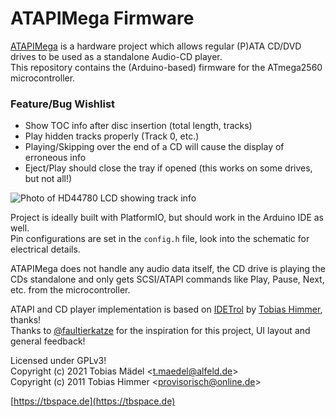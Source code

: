 ATAPIMega Firmware
=======

[ATAPIMega](https://github.com/Manawyrm/ATAPIMega) is a hardware project which allows regular (P)ATA CD/DVD drives to be used as a standalone Audio-CD player.  
This repository contains the (Arduino-based) firmware for the ATmega2560 microcontroller.  

### Feature/Bug Wishlist
- Show TOC info after disc insertion (total length, tracks)
- Play hidden tracks properly (Track 0, etc.)
- Playing/Skipping over the end of a CD will cause the display of erroneous info
- Eject/Play should close the tray if opened (this works on some drives, but not all!)

![Photo of HD44780 LCD showing track info](https://screenshot.tbspace.de/gvkdehsaoix.jpg)

Project is ideally built with PlatformIO, but should work in the Arduino IDE as well.  
Pin configurations are set in the `config.h` file, look into the schematic for electrical details.  

ATAPIMega does not handle any audio data itself, the CD drive is playing the CDs standalone and only gets SCSI/ATAPI commands like Play, Pause, Next, etc. from the microcontroller. 

ATAPI and CD player implementation is based on [IDETrol](https://github.com/zwostein/idetrol) by [Tobias Himmer](https://github.com/zwostein), thanks!  
Thanks to [@faultierkatze](https://github.com/faultierkatze) for the inspiration for this project, UI layout and general feedback!

Licensed under GPLv3!  
Copyright (c) 2021 Tobias Mädel \<t.maedel@alfeld.de\>  
Copyright (c) 2011 Tobias Himmer \<provisorisch@online.de\>  
  
[https://tbspace.de](https://tbspace.de)
